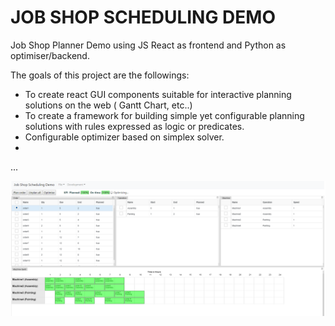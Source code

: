 # JOB SHOP SCHEDULING DEMO

Job Shop Planner Demo using JS React as frontend and Python as optimiser/backend.

The goals of this project are the followings:
- To create react GUI components suitable for interactive planning solutions on the web ( Gantt Chart, etc..)
- To create a framework for building simple yet configurable planning solutions with rules expressed as logic or predicates.
- Configurable optimizer based on simplex solver. 
-
...

![image info](./screenshot.png)
